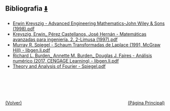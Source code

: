 
<html>
<body>
<h2>Bibliografia <a href="https://downgit.github.io/#/home?url=https://github.com/Apuntes-FIUBA/Apuntes-Electronica/tree/main/95 - Computación/9504 - Analisis Numerico I/Comision Schwarz-Sosa/Bibliografia" style="font-size:20px">  ⬇️ </a></h2>
<ul>
    <li><a href="Erwin Kreyszig - Advanced Engineering Mathematics-John Wiley & Sons (1998).pdf">Erwin Kreyszig - Advanced Engineering Mathematics-John Wiley & Sons (1998).pdf</a></li>
    <li><a href="Kreyszig, Erwin_ Pérez Castellanos, José Hernán - Matemáticas avanzadas para ingeniería. 2. 2-Limusa (1997).pdf">Kreyszig, Erwin_ Pérez Castellanos, José Hernán - Matemáticas avanzadas para ingeniería. 2. 2-Limusa (1997).pdf</a></li>
    <li><a href="Murray R. Spiegel - Schaum Transformadas de Laplace (1991, McGraw Hill) - libgen.li.pdf">Murray R. Spiegel - Schaum Transformadas de Laplace (1991, McGraw Hill) - libgen.li.pdf</a></li>
    <li><a href="Richard L. Burden_ Annette M. Burden_ Douglas J. Faires - Análisis numérico (2017, CENGAGE Learning) - libgen.li.pdf">Richard L. Burden_ Annette M. Burden_ Douglas J. Faires - Análisis numérico (2017, CENGAGE Learning) - libgen.li.pdf</a></li>
    <li><a href="Theory and Analysis of Fourier - Spiegel.pdf">Theory and Analysis of Fourier - Spiegel.pdf</a></li>
</ul>
</body>
</html>

<br><br><br><br><br><a href="../" style="float: left">(Volver)</a> <a href="https://apuntes-fiuba.github.io/Apuntes-Electronica" style="float: right">(Página Principal)</a>

